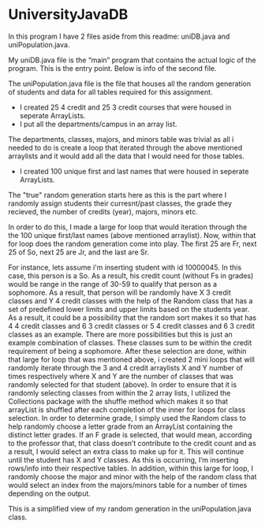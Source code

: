 # UniversityJavaDB

In this program I have 2 files aside from this readme: uniDB.java and uniPopulation.java. 

My uniDB.java file is the “main” program that contains the actual logic of the program. This is the entry point. Below is info of the second file.

The uniPopulation.java file is the file that houses all the random generation of students and data for all tables required for this assignment. 

- I created 25 4 credit and 25 3 credit courses that were housed in seperate ArrayLists.
- I put all the departments/campus in an array list.

The departments, classes, majors, and minors table was trivial as all i needed to do is create a loop that iterated through the above mentioned arraylists and it would add all the data that I would need for those tables.

- I created 100 unique first and last names that were housed in seperate ArrayLists.

The "true" random generation starts here as this is the part where I randomly assign students their curresnt/past classes, the grade they recieved, the number of credits (year), majors, minors etc.

In order to do this, I made a large for loop that would iteration through the the 100 unique first/last names (above mentioned arraylist). Now, within that for loop does the random generation come into play. The first 25 are Fr, next 25 of So, next 25 are Jr, and the last are Sr.

For instance, lets assume i'm inserting student with id 10000045. In this case, this person is a So. As a result, his credit count (without Fs in grades) would be range in the range of 30-59 to qualify that person as a sophomore. As a result, that person will be randomly have X 3 credit classes and Y 4 credit classes with the help of the Random class that has a set of predefined lower limits and upper limits based on the students year. As a result, it could be a possibility that the random sort makes it so that has 4 4 credit classes and 6 3 credit classes or 5 4 credit classes and 6 3 credit classes as an example. There are more possibilities but this is just an example combination of classes. These classes sum to be within the credit requirement of being a sophomore. After these selection are done, within that large for loop that was mentioned above, i created 2 mini loops that will randomly iterate through the 3 and 4 credit arraylists X and Y number of times respectively where X and Y are the number of classes that was randomly selected for that student (above). In order to ensure that it is randomly selecting classes from within the 2 array lists, I utilized the Collections package with the shuffle method which makes it so that arrayList is shuffled after each completion of the inner for loops for class selection. In order to determine grade, I simply used the Random class to help randomly choose a letter grade from an ArrayList containing the distinct letter grades. If an F grade is selected, that would mean, according to the professor that, that class doesn’t contribute to the credit count and as a result, I would select an extra class to make up for it. This will continue until the student has X and Y classes. As this is occurring, I’m inserting rows/info into their respective tables. In addition, within this large for loop, I randomly choose the major and minor with the help of the random class that would select an index from the majors/minors table for a number of times depending on the output. 

This is a simplified view of my random generation in the uniPopulation.java class.

